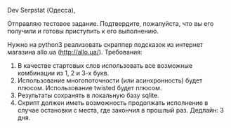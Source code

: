 Dev Serpstat (Одесса),

Отправляю тестовое задание.
Подтвердите, пожалуйста, что вы его получили и готовы приступить к его выполнению.

Нужно на python3 реализовать скраппер подсказок из интернет магазина allo.ua (http://allo.ua/).
Требования:
1. В качестве стартовых слов использовать все возможные комбинации из 1, 2 и 3-х букв.
2. Использование многопоточности (или асинхронность) будет плюсом. Использование twisted будет плюсом.
3. Результаты сохранять в локальную базу sqlite.
4. Скрипт должен иметь возможность продолжать исполнение в случае остановки с места, где закончил в прошлый раз.
Дедлайн: 3 дня.

